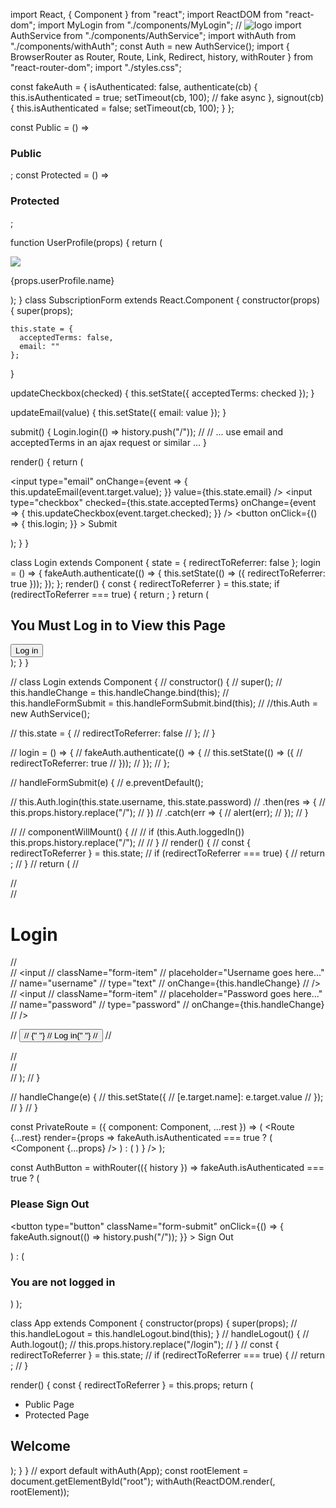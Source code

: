 import React, { Component } from "react";
import ReactDOM from "react-dom";
import MyLogin from "./components/MyLogin";
// <img src={logo} className="App-logo" alt="logo" />
import AuthService from "./components/AuthService";
import withAuth from "./components/withAuth";
const Auth = new AuthService();
import {
  BrowserRouter as Router,
  Route,
  Link,
  Redirect,
  history,
  withRouter
} from "react-router-dom";
import "./styles.css";

const fakeAuth = {
  isAuthenticated: false,
  authenticate(cb) {
    this.isAuthenticated = true;
    setTimeout(cb, 100); // fake async
  },
  signout(cb) {
    this.isAuthenticated = false;
    setTimeout(cb, 100);
  }
};

const Public = () => <h3> Public </h3>;
const Protected = () => <h3> Protected </h3>;

function UserProfile(props) {
  return (
    <div className="user-profile">
      <img src={props.userProfile.picture} />
      <p>{props.userProfile.name}</p>
    </div>
  );
}
class SubscriptionForm extends React.Component {
  constructor(props) {
    super(props);

    this.state = {
      acceptedTerms: false,
      email: ""
    };
  }

  updateCheckbox(checked) {
    this.setState({
      acceptedTerms: checked
    });
  }

  updateEmail(value) {
    this.setState({
      email: value
    });
  }

  submit() {
    Login.login(() => history.push("/"));
    //   // ... use email and acceptedTerms in an ajax request or similar ...
  }

  render() {
    return (
      <form>
        <input
          type="email"
          onChange={event => {
            this.updateEmail(event.target.value);
          }}
          value={this.state.email}
        />
        <input
          type="checkbox"
          checked={this.state.acceptedTerms}
          onChange={event => {
            this.updateCheckbox(event.target.checked);
          }}
        />
        <button
          onClick={() => {
            this.login;
          }}
        >
          Submit
        </button>
      </form>
    );
  }
}

class Login extends Component {
  state = {
    redirectToReferrer: false
  };
  login = () => {
    fakeAuth.authenticate(() => {
      this.setState(() => ({
        redirectToReferrer: true
      }));
    });
  };
  render() {
    const { redirectToReferrer } = this.state;
    if (redirectToReferrer === true) {
      return <Redirect to="/" />;
    }
    return (
      <div>
        <h2> You Must Log in to View this Page </h2>
        <button onClick={this.login}> Log in </button>
        <MyLogin />
      </div>
    );
  }
}

// class Login extends Component {
//   constructor() {
//     super();
//     this.handleChange = this.handleChange.bind(this);
//     this.handleFormSubmit = this.handleFormSubmit.bind(this);
//     //this.Auth = new AuthService();

//     this.state = {
//       redirectToReferrer: false
//     };
//   }

//   login = () => {
//     fakeAuth.authenticate(() => {
//       this.setState(() => ({
//         redirectToReferrer: true
//       }));
//     });
//   };

//   handleFormSubmit(e) {
//     e.preventDefault();

//     this.Auth.login(this.state.username, this.state.password)
//       .then(res => {
//         this.props.history.replace("/");
//       })
//       .catch(err => {
//         alert(err);
//       });
//   }

//   // componentWillMount() {
//   //   if (this.Auth.loggedIn()) this.props.history.replace("/");
//   // }
//   render() {
//     const { redirectToReferrer } = this.state;
//     if (redirectToReferrer === true) {
//       return <Redirect to="/" />;
//     }
//     return (
//       <div className="center">
//         <div className="card">
//           <h1>Login</h1>
//           <form>
//             <input
//               className="form-item"
//               placeholder="Username goes here..."
//               name="username"
//               type="text"
//               onChange={this.handleChange}
//             />
//             <input
//               className="form-item"
//               placeholder="Password goes here..."
//               name="password"
//               type="password"
//               onChange={this.handleChange}
//             />

//             <button className="form-submit" onClick={this.login}>
//               {" "}
//               Log in{" "}
//             </button>
//           </form>
//         </div>
//       </div>
//     );
//   }

//   handleChange(e) {
//     this.setState({
//       [e.target.name]: e.target.value
//     });
//   }
// }

const PrivateRoute = ({ component: Component, ...rest }) => (
  <Route
    {...rest}
    render={props =>
      fakeAuth.isAuthenticated === true ? (
        <Component {...props} />
      ) : (
        <Redirect to="/login" />
      )
    }
  />
);

const AuthButton = withRouter(({ history }) =>
  fakeAuth.isAuthenticated === true ? (
    <p className="App-intro">
      <h3>Please Sign Out</h3>
      <button
        type="button"
        className="form-submit"
        onClick={() => {
          fakeAuth.signout(() => history.push("/"));
        }}
      >
        Sign Out
      </button>
    </p>
  ) : (
    <h3> You are not logged in </h3>
  )
);

class App extends Component {
  constructor(props) {
    super(props);
    // this.handleLogout = this.handleLogout.bind(this);
  }
  // handleLogout() {
  //   Auth.logout();
  //   this.props.history.replace("/login");
  // }
  //     const { redirectToReferrer } = this.state;
  // if (redirectToReferrer === true) {
  //   return <Redirect to="/" />;
  // }

  render() {
    const { redirectToReferrer } = this.props;
    return (
      <Router>
        <div>
          <ul>
            <li>
              <Link to="/public">Public Page </Link>
            </li>
            <li>
              <Link to="/protected">Protected Page </Link>
            </li>
          </ul>
          <div className="App">
            <div className="App-header">
              <h2>Welcome </h2>
            </div>
            <AuthButton />
          </div>
          <Route path="/public" component={Public} />
          <Route path="/login" component={Login} />
          <PrivateRoute path="/protected" component={Protected} />
        </div>
      </Router>
    );
  }
}
// export default withAuth(App);
const rootElement = document.getElementById("root");
withAuth(ReactDOM.render(<App />, rootElement));
